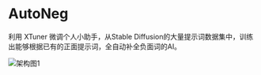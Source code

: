 # AutoNeg
利用 XTuner 微调个人小助手，从Stable Diffusion的大量提示词数据集中，训练出能够根据已有的正面提示词，全自动补全负面词的AI。

![架构图1](https://github.com/user-attachments/assets/64ffe37d-b68f-4fa5-9394-95d91bae7aed)
